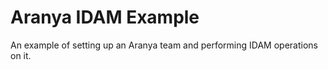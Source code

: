 # Aranya IDAM Example

An example of setting up an Aranya team and performing IDAM operations on it.

